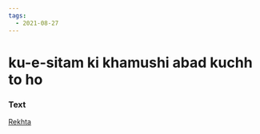 ```yaml
---
tags:
  - 2021-08-27
---
```

# ku-e-sitam ki khamushi abad kuchh to ho

### Text
[Rekhta](https://www.rekhta.org/nazms/buniyaad-kuchh-to-ho-kuu-e-sitam-kii-khaamushii-aabaad-kuchh-to-ho-faiz-ahmad-faiz-nazms?lang=ur)

